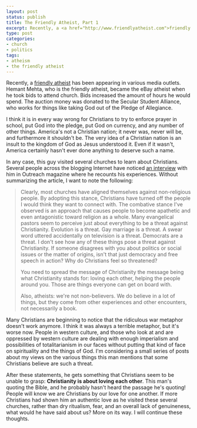 ```yaml
---
layout: post
status: publish
title: The Friendly Atheist, Part 1
excerpt: Recently, a <a href="http://www.friendlyatheist.com">friendly atheist</a> has been appearing in various media outlets. Hemant Mehta, who is the friendly atheist, became the eBay atheist when he took bids to attend church. Bids increased the amount of hours he would spend. The auction money was donated to the Secular Student Alliance, who works for things like taking God out of the Pledge of Allegiance.
type: post
categories:
- church
- politics
tags:
- atheism
- the friendly atheist
---
```

Recently, a <a href="http://www.friendlyatheist.com">friendly atheist</a> has been appearing in various media outlets. Hemant Mehta, who is the friendly atheist, became the eBay atheist when he took bids to attend church. Bids increased the amount of hours he would spend. The auction money was donated to the Secular Student Alliance, who works for things like taking God out of the Pledge of Allegiance.

I think it is in every way wrong for Christians to try to enforce prayer in school, put God into the pledge, put God on currency, and any number of other things. America's not a Christian nation; it never was, never will be, and furthermore it shouldn't be. The very idea of a Christian nation is an insult to the kingdom of God as Jesus understood it. Even if it wasn't, America certainly hasn't ever done anything to deserve such a name.

In any case, this guy visited several churches to learn about Christians. Several people across the blogging Internet have noticed <a href="http://www.christianitytoday.com/outreach/articles/atheistwenttochurch.html">an interview</a> with him in Outreach magazine where he recounts his experiences. Without summarizing the article, I want to note the following:

<blockquote>Clearly, most churches have aligned themselves against non-religious people. By adopting this stance, Christians have turned off the people I would think they want to connect with. The combative stance I've observed is an approach that causes people to become apathetic and even antagonistic toward religion as a whole. Many evangelical pastors seem to perceive just about everything to be a threat against Christianity. Evolution is a threat. Gay marriage is a threat. A swear word uttered accidentally on television is a threat. Democrats are a threat. I don't see how any of these things pose a threat against Christianity. If someone disagrees with you about politics or social issues or the matter of origins, isn't that just democracy and free speech in action? Why do Christians feel so threatened?

You need to spread the message of Christianity the message being what Christianity stands for: loving each other, helping the people around you. Those are things everyone can get on board with.

Also, atheists: we're not non-believers. We do believe in a lot of things, but they come from other experiences and other encounters, not necessarily a book.</blockquote>

Many Christians are beginning to notice that the ridiculous war metaphor doesn't work anymore. I think it was always a terrible metaphor, but it's worse now. People in western culture, and those who look at and are oppressed by western culture are dealing with enough imperialism and possibilities of totalitarianism in our faces without putting that kind of face on spirituality and the things of God. I'm considering a small series of posts about my views on the various things this man mentions that some Christians believe are such a threat.

After these statements, he gets something that Christians seem to be unable to grasp: <strong>Christianity is about loving each other</strong>. This man's quoting the Bible, and he probably hasn't heard the passage he's quoting! People will know we are Christians by our love for one another. If more Christians had shown him an authentic love as he visited these several churches, rather than dry ritualism, fear, and an overall lack of genuineness, what would he have said about us? More on its way. I will continue these thoughts.
